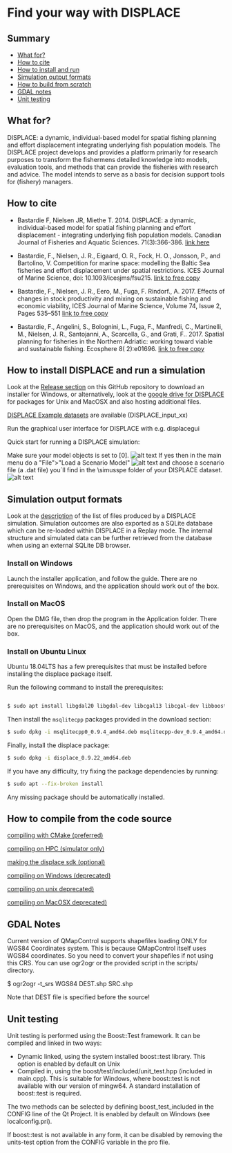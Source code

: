 Find your way with DISPLACE
======

## Summary
- [What for?](#what-for)
- [How to cite](#how-to-cite)
- [How to install and run](#how-to-install-and-run)
- [Simulation output formats](#simulation-output-formats)
- [How to build from scratch](#how-to-build-from-scratch)
- [GDAL notes](#gdal-notes)
- [Unit testing](#unit-testing)



## What for?


DISPLACE: a dynamic, individual-based model for spatial fishing planning and effort displacement 
integrating underlying fish population models. The DISPLACE project develops and provides a 
platform primarily for research purposes to transform the fishermens detailed knowledge into models,
 evaluation tools, and methods that can provide the fisheries with research and advice. 
The model intends to serve as a basis for decision support tools for (fishery) managers.


## How to cite

* Bastardie F, Nielsen JR, Miethe T. 2014. DISPLACE: a dynamic, individual-based model for 
spatial fishing planning and effort displacement - integrating underlying 
fish population models. Canadian Journal of Fisheries and Aquatic Sciences. 71(3):366-386. [link here](https://www.nrcresearchpress.com/doi/full/10.1139/cjfas-2013-0126#.XJs-ubh7nmE) 

* Bastardie, F., Nielsen, J. R., Eigaard, O. R., Fock, H. O., Jonsson, P., and Bartolino, V. 
Competition for marine space: modelling the Baltic Sea fisheries and effort displacement 
under spatial restrictions. ICES Journal of Marine Science, doi: 10.1093/icesjms/fsu215. [link to free copy](https://academic.oup.com/icesjms/article/72/3/824/701817) 

* Bastardie, F., Nielsen, J. R., Eero, M., Fuga, F. Rindorf., A. 2017. Effects of changes
in stock productivity and mixing on sustainable fishing and economic viability,
ICES Journal of Marine Science, Volume 74, Issue 2, Pages 535–551
[link to free copy](https://academic.oup.com/icesjms/article/74/2/535/2669542)

* Bastardie, F., Angelini, S., Bolognini, L., Fuga, F., Manfredi, C., Martinelli, M.,
Nielsen, J. R., Santojanni, A., Scarcella, G., and Grati, F.. 2017. 
Spatial planning for fisheries in the Northern Adriatic: working toward viable and sustainable fishing.
Ecosphere 8( 2):e01696. [link to free copy](https://esajournals.onlinelibrary.wiley.com/doi/full/10.1002/ecs2.1696) 


## How to install DISPLACE and run a simulation


Look at the [Release section](https://github.com/frabas/DISPLACE_GUI/releases) on this GitHub repository 
to download an installer for Windows, or alternatively, look at the 
[google drive for DISPLACE](https://drive.google.com/drive/folders/0ByuO_4j-1PxtfnZBblpQNmh2a2Z4SmpkRC16T1kwR0t1RWUyOVUxdHlEZzZwZWVpaVJac00)
for packages for Unix and MacOSX and also hosting additional files.

[DISPLACE Example datasets](https://displace-project.org/blog/download/) are available (DISPLACE_input_xx)

Run the graphical user interface for DISPLACE with e.g. displacegui

Quick start for running a DISPLACE simulation:


Make sure your model objects is set to [0]. 
![alt text](https://github.com/frabas/DISPLACE_GUI/blob/master/docs/quickstart_select_model_0.png)
If yes then in the 
main menu do a "File">"Load a Scenario Model"
 ![alt text](https://github.com/frabas/DISPLACE_GUI/blob/master/docs/quickstart_load_scenario_file.png)
and choose a scenario file (a .dat file) you´ll find in the 
\simusspe folder of your DISPLACE dataset.
![alt text](https://github.com/frabas/DISPLACE_GUI/blob/master/docs/quickstart_scenario_file_is.png)



## Simulation output formats


Look at the [description](https://github.com/frabas/DISPLACE_GUI/blob/master/docs/output_fileformats.md) of the list of files produced by a DISPLACE simulation.
Simulation outcomes are also exported as a SQLite database which can be re-loaded within DISPLACE in a Replay mode. The internal structure and simulated data
can be further retrieved from the database when using an external SQLite DB browser. 


### Install on Windows

Launch the installer application, and follow the guide. There are no prerequisites on Windows, and the application
should work out of the box.

### Install on MacOS

Open the DMG file, then drop the program in the Application folder.
There are no prerequisites on MacOS, and the application should work out of the box.

### Install on Ubuntu Linux

Ubuntu 18.04LTS has a few prerequisites that must be installed before installing the displace package itself.

Run the following command to install the prerequisites:

```bash

$ sudo apt install libgdal20 libgdal-dev libcgal13 libcgal-dev libboost1.65-all-dev libgeographic17 libqt5gui5 libqt5widgets5 libqt5xml5

```

Then install the `msqlitecpp` packages provided in the download section:

```bash
$ sudo dpkg -i msqlitecpp0_0.9.4_amd64.deb msqlitecpp-dev_0.9.4_amd64.deb 
```


Finally, install the displace package:

```bash
$ sudo dpkg -i displace_0.9.22_amd64.deb
```

If you have any difficulty, try fixing the package dependencies by running: 

```bash
$ sudo apt --fix-broken install
```

Any missing package should be automatically installed.

## How to compile from the code source


[compiling with CMake (preferred)](docs/Building-cmake.md)

[compiling on HPC (simulator only)](docs/Building-on-hpc.md)

[making the displace sdk (optional)](docs/building.md)

[compiling on Windows (deprecated)](docs/Building.win)

[compiling on unix deprecated)](docs/Building.unix)

[compiling on MacOSX deprecated)](docs/Building.MacOSX)


## GDAL Notes


Current version of QMapControl supports shapefiles loading ONLY for WGS84 Coordinates system. This is because QMapControl itself uses WGS84 coordinates.
So you need to convert your shapefiles if not using this CRS.
You can use ogr2ogr or the provided script in the scripts/ directory.

$ ogr2ogr -t_srs WGS84 DEST.shp SRC.shp

Note that DEST file is specified before the source!


## Unit testing


Unit testing is performed using the Boost::Test framework. It can be compiled and linked in two ways:

- Dynamic linked, using the system installed boost::test library. This option is enabled by default on Unix
- Compiled in, using the boost/test/included/unit_test.hpp (included in main.cpp). This is suitable for Windows, where boost::test is not available with our version of mingw64. A standard installation of boost::test is required.

The two methods can be selected by defining boost_test_included in the CONFIG line of the Qt Project. It is enabled by default on Windows (see localconfig.pri).

If boost::test is not available in any form, it can be disabled by removing the units-test option from the CONFIG variable in the pro file.

